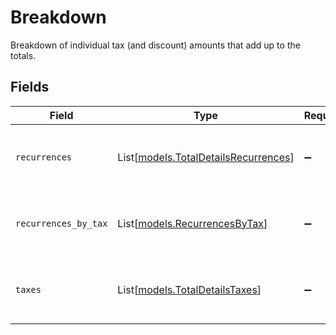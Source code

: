 # Breakdown

Breakdown of individual tax (and discount) amounts that add up to the totals.


## Fields

| Field                                                                        | Type                                                                         | Required                                                                     | Description                                                                  |
| ---------------------------------------------------------------------------- | ---------------------------------------------------------------------------- | ---------------------------------------------------------------------------- | ---------------------------------------------------------------------------- |
| `recurrences`                                                                | List[[models.TotalDetailsRecurrences](../models/totaldetailsrecurrences.md)] | :heavy_minus_sign:                                                           | The aggregated price items tax amount per rate.                              |
| `recurrences_by_tax`                                                         | List[[models.RecurrencesByTax](../models/recurrencesbytax.md)]               | :heavy_minus_sign:                                                           | The aggregated price items recurrences by tax rate                           |
| `taxes`                                                                      | List[[models.TotalDetailsTaxes](../models/totaldetailstaxes.md)]             | :heavy_minus_sign:                                                           | The aggregated price items tax amount per rate.                              |